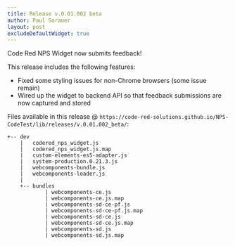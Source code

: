```yaml
--- 
title: Release v.0.01.002 beta 
author: Paul Sorauer 
layout: post 
excludeDefaultWidget: true
--- 
```


Code Red NPS Widget now submits feedback!

This release includes the following features:

- Fixed some styling issues for non-Chrome browsers (some issue remain)
- Wired up the widget to backend API so that feedback submissions are now captured and stored


Files available in this release @ `https://code-red-solutions.github.io/NPS-CodeTest/lib/releases/v.0.01.002_beta/`:
```
+-- dev
    |   codered_nps_widget.js
    |   codered_nps_widget.js.map
    |   custom-elements-es5-adapter.js
    |   system-production.0.21.3.js
    |   webcomponents-bundle.js
    |   webcomponents-loader.js
    |
    +-- bundles
            | webcomponents-ce.js
            | webcomponents-ce.js.map
            | webcomponents-sd-ce-pf.js
            | webcomponents-sd-ce-pf.js.map
            | webcomponents-sd-ce.js
            | webcomponents-sd-ce.js.map
            | webcomponents-sd.js
            | webcomponents-sd.js.map
```
<script src="https://cdn.jsdelivr.net/npm/promise-polyfill@8/dist/polyfill.min.js"></script>

<script type="text/javascript">

function injectScript(src) {
  return new Promise(function (resolve, reject) {
	const script = document.createElement('script');
	script.async = true;
	script.src = src;
	script.addEventListener('load', resolve);
	script.addEventListener('error', function () { reject('Error loading script.') });
	script.addEventListener('abort', function () { reject('Script loading aborted.') });
	document.head.appendChild(script);
  });
}

function initialzeCodeRedNpsWidget(config) {
  injectScript('../../../lib/releases/v.0.01.002_beta/dev/custom-elements-es5-adapter.js')
	.then(function () {
	  console.log('Script \'custom-elements-es5-adapter.js\' loaded.');
	  injectScript('../../../lib/releases/v.0.01.002_beta/dev/webcomponents-loader.js')
		.then(function () {
		  console.log('Script \'webcomponents-loader.js\' loaded.');
		  document.addEventListener('WebComponentsReady',
			function (e) {
			  console.log('Event WebComponentsReady fired.');
			  injectScript('../../../lib/releases/v.0.01.002_beta/dev/codered_nps_widget.js')
				.then(function () {
				  console.log('Script \'codered_nps_widget.js\' loaded.');
				  const npsWidget = new (codered_nps_widget.NpsWidget)(config);
				  document.getElementsByTagName('body')[0].appendChild(npsWidget);
				  npsWidget.render();
				}).catch(function (error) {
				  console.log(error);
				});
			});
		}).catch(function (error) {
		  console.log(error);
		});
	}).catch(function (error) {
	  console.log(error);
	});
}

</script>


<script type="text/javascript">

	var npsConfig = {
	  /*
	  Possible values for styling are:
		zindex
		backgroundColour
		backgroundHoverColour
		foregroundColour
		foregroundHoverColour
		top
		bottom
		left
		right
		margin
	  */
	  styling: {},
	  settings: {
			introductionStatement: 'This version of the widget is v.0.01.002 beta',
			mainQuestion: 'With a rating between 1 to 5, how did you like this version of the widget?',
			answerRanges: [
				{
				start: 1,
				end: 2,
				question: 'What did we miss?'
				},
				{
				start: 3,
				end: 4,
				question: 'What could we do to improve?'
				},
				{
				start: 5,
				end: 5,
				question: 'What was your favourite feature?'
				}
			],
			timeOutOnAnswer: 180,
			widgetName: 'widget-release-v.0.01.002_beta'
		}
	};

	initialzeCodeRedNpsWidget(npsConfig);

</script>
